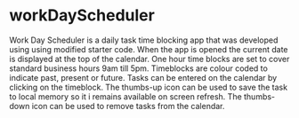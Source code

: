 # workDayScheduler
Work Day Scheduler is a daily task time blocking app that was developed using using modified starter code.
When the app is opened the current date is displayed at the top of the calendar.
One hour time blocks are set to cover standard business hours 9am till 5pm.
Timeblocks are colour coded to indicate past, present or future.
Tasks can be entered on the calendar by clicking on the timeblock. 
The thumbs-up icon can be used to save the task to local memory so it i remains available on screen refresh.
The thumbs-down icon can be used to remove tasks from the calendar.
